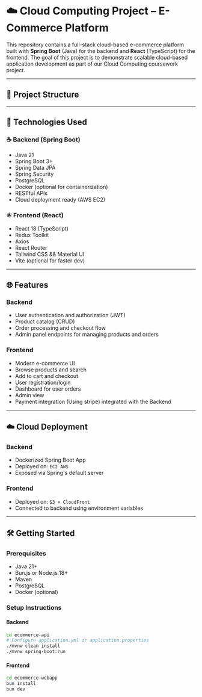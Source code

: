 # ☁️ Cloud Computing Project – E-Commerce Platform

This repository contains a full-stack cloud-based e-commerce platform built with **Spring Boot** (Java) for the backend and **React** (TypeScript) for the frontend. The goal of this project is to demonstrate scalable cloud-based application development as part of our Cloud Computing coursework project.

---

## 📁 Project Structure


---

## 🚀 Technologies Used

### ☕ Backend (Spring Boot)
- Java 21
- Spring Boot 3+
- Spring Data JPA
- Spring Security
- PostgreSQL
- Docker (optional for containerization)
- RESTful APIs
- Cloud deployment ready (AWS EC2)

### ⚛️ Frontend (React)
- React 18 (TypeScript)
- Redux Toolkit
- Axios
- React Router
- Tailwind CSS && Material UI
- Vite (optional for faster dev)

---

## 🌐 Features

### Backend
- User authentication and authorization (JWT)
- Product catalog (CRUD)
- Order processing and checkout flow
- Admin panel endpoints for managing products and orders

### Frontend
- Modern e-commerce UI
- Browse products and search
- Add to cart and checkout
- User registration/login
- Dashboard for user orders
- Admin view
- Payment integration (Using stripe) integrated with the Backend

---

## ☁️ Cloud Deployment

### Backend
- Dockerized Spring Boot App
- Deployed on: `EC2 AWS`
- Exposed via Spring's default server

### Frontend
- Deployed on: `S3 + CloudFront`
- Connected to backend using environment variables

---

## 🛠️ Getting Started

### Prerequisites
- Java 21+
- Bun.js or Node.js 18+
- Maven
- PostgreSQL
- Docker (optional)

### Setup Instructions

#### Backend
```bash
cd ecommerce-api
# Configure application.yml or application.properties
./mvnw clean install
./mvnw spring-boot:run
```

#### Frontend
```bash
cd ecommerce-webapp
bun install
bun dev

